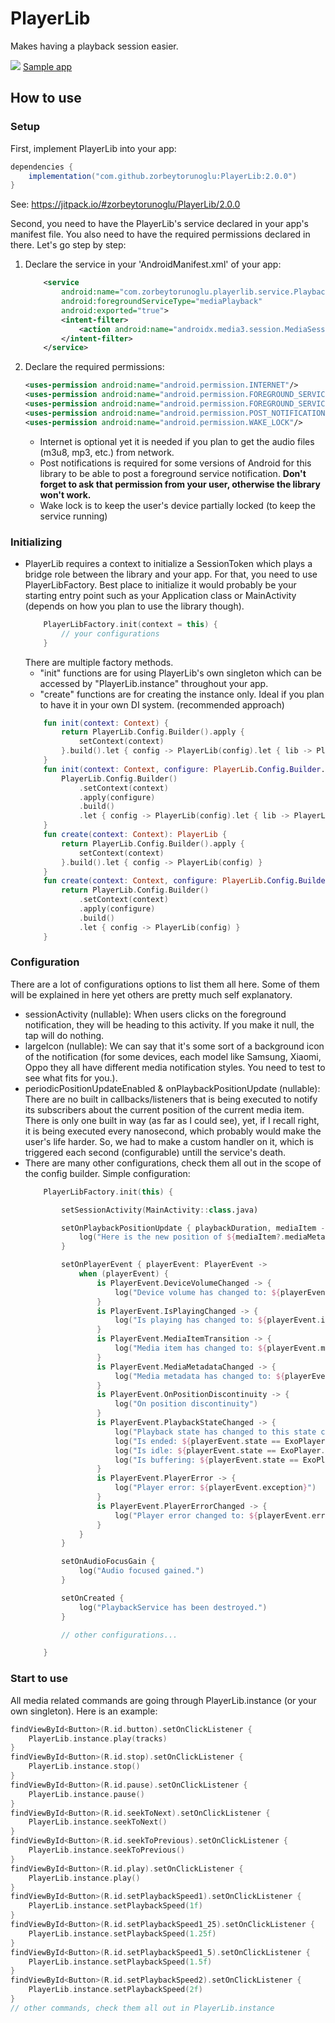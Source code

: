 # PlayerLib
Makes having a playback session easier.

[![](https://jitpack.io/v/zorbeytorunoglu/PlayerLib.svg)](https://jitpack.io/#zorbeytorunoglu/PlayerLib)
[Sample app]

## How to use

### Setup

First, implement PlayerLib into your app:
```groovy
dependencies {
    implementation("com.github.zorbeytorunoglu:PlayerLib:2.0.0")
}
```
See: https://jitpack.io/#zorbeytorunoglu/PlayerLib/2.0.0

Second, you need to have the PlayerLib's service declared in your app's manifest file. You also need to have the required permissions declared in there. Let's go step by step:
1. Declare the service in your 'AndroidManifest.xml' of your app:
    ```xml
        <service
            android:name="com.zorbeytorunoglu.playerlib.service.PlaybackService"
            android:foregroundServiceType="mediaPlayback"
            android:exported="true">
            <intent-filter>
                <action android:name="androidx.media3.session.MediaSessionService"/>
            </intent-filter>
        </service>
    ```
2. Declare the required permissions:
    ```xml
    <uses-permission android:name="android.permission.INTERNET"/>
    <uses-permission android:name="android.permission.FOREGROUND_SERVICE"/>
    <uses-permission android:name="android.permission.FOREGROUND_SERVICE_MEDIA_PLAYBACK"/>
    <uses-permission android:name="android.permission.POST_NOTIFICATIONS" />
    <uses-permission android:name="android.permission.WAKE_LOCK"/>
    ```
    - Internet is optional yet it is needed if you plan to get the audio files (m3u8, mp3, etc.) from network.
    - Post notifications is required for some versions of Android for this library to be able to post a foreground service notification. **Don't forget to ask that permission from your user, otherwise the library won't work.**
    - Wake lock is to keep the user's device partially locked (to keep the service running)

### Initializing

- PlayerLib requires a context to initialize a SessionToken which plays a bridge role between the library and your app.
  For that, you need to use PlayerLibFactory. Best place to initialize it would probably be your starting entry point such as your Application class or MainActivity (depends on how you plan to use the library though).
    ```kotlin
        PlayerLibFactory.init(context = this) {
            // your configurations
        }
    ```
  There are multiple factory methods.
    - "init" functions are for using PlayerLib's own singleton which can be accessed by "PlayerLib.instance" throughout your app.
    - "create" functions are for creating the instance only. Ideal if you plan to have it in your own DI system. (recommended approach)
    ```kotlin
        fun init(context: Context) {
            return PlayerLib.Config.Builder().apply {
                setContext(context)
            }.build().let { config -> PlayerLib(config).let { lib -> PlayerLib.initialize(lib) } }
        }
        fun init(context: Context, configure: PlayerLib.Config.Builder.() -> Unit) {
            PlayerLib.Config.Builder()
                .setContext(context)
                .apply(configure)
                .build()
                .let { config -> PlayerLib(config).let { lib -> PlayerLib.initialize(lib) } }
        }
        fun create(context: Context): PlayerLib {
            return PlayerLib.Config.Builder().apply {
                setContext(context)
            }.build().let { config -> PlayerLib(config) }
        }
        fun create(context: Context, configure: PlayerLib.Config.Builder.() -> Unit): PlayerLib {
            return PlayerLib.Config.Builder()
                .setContext(context)
                .apply(configure)
                .build()
                .let { config -> PlayerLib(config) }
        }
    ```
### Configuration

There are a lot of configurations options to list them all here. Some of them will be explained in here yet others are pretty much self explanatory.

- sessionActivity (nullable): When users clicks on the foreground notification, they will be heading to this activity. If you make it null, the tap will do nothing.
- largeIcon (nullable): We can say that it's some sort of a background icon of the notification (for some devices, each model like Samsung, Xiaomi, Oppo they all have different media notification styles. You need to test to see what fits for you.).
- periodicPositionUpdateEnabled & onPlaybackPositionUpdate (nullable): There are no built in callbacks/listeners that is being executed to notify its subscribers about the current position of the current media item. There is only one built in way (as far as I could see), yet, if I recall right, it is being executed every nanosecond, which probably would make the user's life harder. So, we had to make a custom handler on it, which is triggered each second (configurable) untill the service's death.
- There are many other configurations, check them all out in the scope of the config builder.
  Simple configuration:
    ```kotlin
        PlayerLibFactory.init(this) {

            setSessionActivity(MainActivity::class.java)

            setOnPlaybackPositionUpdate { playbackDuration, mediaItem ->
                log("Here is the new position of ${mediaItem?.mediaMetadata?.displayTitle}: ${playbackDuration?.currentPosition}/${playbackDuration?.totalDuration}")
            }

            setOnPlayerEvent { playerEvent: PlayerEvent ->
                when (playerEvent) {
                    is PlayerEvent.DeviceVolumeChanged -> {
                        log("Device volume has changed to: ${playerEvent.volume}, isMuted: ${playerEvent.muted}")
                    }
                    is PlayerEvent.IsPlayingChanged -> {
                        log("Is playing has changed to: ${playerEvent.isPlaying}")
                    }
                    is PlayerEvent.MediaItemTransition -> {
                        log("Media item has changed to: ${playerEvent.mediaItem}")
                    }
                    is PlayerEvent.MediaMetadataChanged -> {
                        log("Media metadata has changed to: ${playerEvent.mediaMetadata}")
                    }
                    is PlayerEvent.OnPositionDiscontinuity -> {
                        log("On position discontinuity")
                    }
                    is PlayerEvent.PlaybackStateChanged -> {
                        log("Playback state has changed to this state code: ${playerEvent.state}")
                        log("Is ended: ${playerEvent.state == ExoPlayer.STATE_ENDED}")
                        log("Is idle: ${playerEvent.state == ExoPlayer.STATE_IDLE}")
                        log("Is buffering: ${playerEvent.state == ExoPlayer.STATE_BUFFERING}")
                    }
                    is PlayerEvent.PlayerError -> {
                        log("Player error: ${playerEvent.exception}")
                    }
                    is PlayerEvent.PlayerErrorChanged -> {
                        log("Player error changed to: ${playerEvent.error}")
                    }
                }
            }

            setOnAudioFocusGain {
                log("Audio focused gained.")
            }

            setOnCreated {
                log("PlaybackService has been destroyed.")
            }

            // other configurations...

        }
    ```

### Start to use

All media related commands are going through PlayerLib.instance (or your own singleton). Here is an example:
```kotlin
findViewById<Button>(R.id.button).setOnClickListener {
    PlayerLib.instance.play(tracks)
}
findViewById<Button>(R.id.stop).setOnClickListener {
    PlayerLib.instance.stop()
}
findViewById<Button>(R.id.pause).setOnClickListener {
    PlayerLib.instance.pause()
}
findViewById<Button>(R.id.seekToNext).setOnClickListener {
    PlayerLib.instance.seekToNext()
}
findViewById<Button>(R.id.seekToPrevious).setOnClickListener {
    PlayerLib.instance.seekToPrevious()
}
findViewById<Button>(R.id.play).setOnClickListener {
    PlayerLib.instance.play()
}
findViewById<Button>(R.id.setPlaybackSpeed1).setOnClickListener {
    PlayerLib.instance.setPlaybackSpeed(1f)
}
findViewById<Button>(R.id.setPlaybackSpeed1_25).setOnClickListener {
    PlayerLib.instance.setPlaybackSpeed(1.25f)
}
findViewById<Button>(R.id.setPlaybackSpeed1_5).setOnClickListener {
    PlayerLib.instance.setPlaybackSpeed(1.5f)
}
findViewById<Button>(R.id.setPlaybackSpeed2).setOnClickListener {
    PlayerLib.instance.setPlaybackSpeed(2f)
}
// other commands, check them all out in PlayerLib.instance
```

[Sample App]: <https://github.com/zorbeytorunoglu/PlayerLib/tree/master/app>